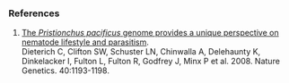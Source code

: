 ### References

1.  [The *Pristionchus pacificus* genome provides a unique perspective
    on nematode lifestyle and
    parasitism](http://europepmc.org/abstract/MED/18806794).\
    Dieterich C, Clifton SW, Schuster LN, Chinwalla A, Delehaunty K,
    Dinkelacker I, Fulton L, Fulton R, Godfrey J, Minx P et al. 2008.
    Nature Genetics. 40:1193-1198.

